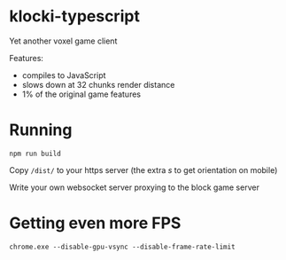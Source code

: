 # klocki-typescript
Yet another voxel game client

Features:
- compiles to JavaScript
- slows down at 32 chunks render distance
- 1% of the original game features

# Running

`
npm run build
`


Copy `/dist/` to your https server (the extra *s* to get orientation on mobile)

Write your own websocket server proxying to the block game server

# Getting even more FPS

`
chrome.exe --disable-gpu-vsync --disable-frame-rate-limit
`


